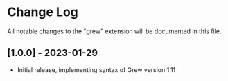 # Change Log

All notable changes to the "grew" extension will be documented in this file.

## [1.0.0] - 2023-01-29

- Initial release, implementing syntax of Grew version 1.11
